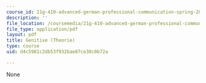 ```yaml
---
course_id: 21g-410-advanced-german-professional-communication-spring-2017
description: ''
file_location: /coursemedia/21g-410-advanced-german-professional-communication-spring-2017/d4c5981c2db53f932bae87ce30c0b72a_21G_410s17_W08_M22.pdf
file_type: application/pdf
layout: pdf
title: Genitive (Theorie)
type: course
uid: d4c5981c2db53f932bae87ce30c0b72a

---
```

None